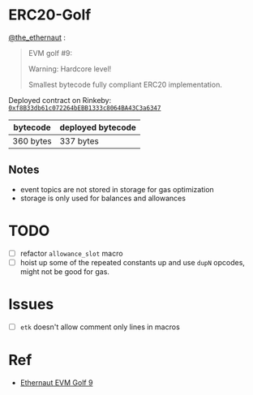 # ERC20-Golf

[@the_ethernaut](https://twitter.com/the_ethernaut/status/1516131583593394176) :

> EVM golf #9:
> 
> Warning: Hardcore level!
> 
> Smallest bytecode fully compliant ERC20 implementation.

Deployed contract on Rinkeby: [`0xf8B33db61c072264bEBB1333c8064BA43C3a6347`](https://rinkeby.etherscan.io/address/0xf8b33db61c072264bebb1333c8064ba43c3a6347)

|bytecode|deployed bytecode|
|---|---|
|360 bytes| 337 bytes|

## Notes
- event topics are not stored in storage for gas optimization
- storage is only used for balances and allowances

# TODO

- [ ] refactor `allowance_slot` macro
- [ ] hoist up some of the repeated constants up and use `dupN` opcodes, might not be good for gas.

# Issues

- [ ] `etk` doesn't allow comment only lines in macros

# Ref

- [Ethernaut EVM Golf 9](https://twitter.com/the_ethernaut/status/1516131583593394176)